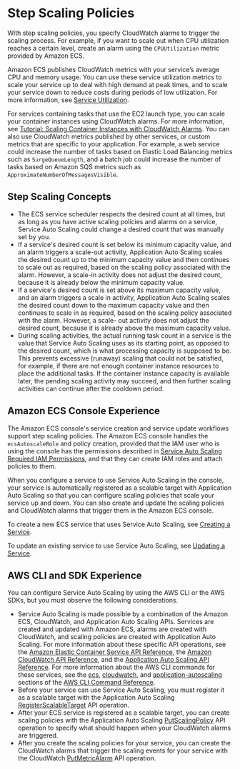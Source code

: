 # Step Scaling Policies<a name="service-autoscaling-stepscaling"></a>

With step scaling policies, you specify CloudWatch alarms to trigger the scaling process\. For example, if you want to scale out when CPU utilization reaches a certain level, create an alarm using the `CPUUtilization` metric provided by Amazon ECS\.

Amazon ECS publishes CloudWatch metrics with your service’s average CPU and memory usage\. You can use these service utilization metrics to scale your service up to deal with high demand at peak times, and to scale your service down to reduce costs during periods of low utilization\. For more information, see [Service Utilization](cloudwatch-metrics.md#service_utilization)\.

For services containing tasks that use the EC2 launch type, you can scale your container instances using CloudWatch alarms\. For more information, see [Tutorial: Scaling Container Instances with CloudWatch Alarms](cloudwatch_alarm_autoscaling.md)\. You can also use CloudWatch metrics published by other services, or custom metrics that are specific to your application\. For example, a web service could increase the number of tasks based on Elastic Load Balancing metrics such as `SurgeQueueLength`, and a batch job could increase the number of tasks based on Amazon SQS metrics such as `ApproximateNumberOfMessagesVisible`\.

## Step Scaling Concepts<a name="auto-scaling-concepts"></a>
+ The ECS service scheduler respects the desired count at all times, but as long as you have active scaling policies and alarms on a service, Service Auto Scaling could change a desired count that was manually set by you\.
+ If a service's desired count is set below its minimum capacity value, and an alarm triggers a scale\-out activity, Application Auto Scaling scales the desired count up to the minimum capacity value and then continues to scale out as required, based on the scaling policy associated with the alarm\. However, a scale\-in activity does not adjust the desired count, because it is already below the minimum capacity value\.
+ If a service's desired count is set above its maximum capacity value, and an alarm triggers a scale in activity, Application Auto Scaling scales the desired count down to the maximum capacity value and then continues to scale in as required, based on the scaling policy associated with the alarm\. However, a scale\- out activity does not adjust the desired count, because it is already above the maximum capacity value\.
+ During scaling activities, the actual running task count in a service is the value that Service Auto Scaling uses as its starting point, as opposed to the desired count, which is what processing capacity is supposed to be\. This prevents excessive \(runaway\) scaling that could not be satisfied, for example, if there are not enough container instance resources to place the additional tasks\. If the container instance capacity is available later, the pending scaling activity may succeed, and then further scaling activities can continue after the cooldown period\.

## Amazon ECS Console Experience<a name="service-auto-scaling-console"></a>

The Amazon ECS console's service creation and service update workflows support step scaling policies\. The Amazon ECS console handles the `ecsAutoscaleRole` and policy creation, provided that the IAM user who is using the console has the permissions described in [Service Auto Scaling Required IAM Permissions](service-auto-scaling.md#auto-scaling-IAM), and that they can create IAM roles and attach policies to them\.

When you configure a service to use Service Auto Scaling in the console, your service is automatically registered as a scalable target with Application Auto Scaling so that you can configure scaling policies that scale your service up and down\. You can also create and update the scaling policies and CloudWatch alarms that trigger them in the Amazon ECS console\.

To create a new ECS service that uses Service Auto Scaling, see [Creating a Service](create-service.md)\.

To update an existing service to use Service Auto Scaling, see [Updating a Service](update-service.md)\.

## AWS CLI and SDK Experience<a name="service-auto-scaling-api"></a>

You can configure Service Auto Scaling by using the AWS CLI or the AWS SDKs, but you must observe the following considerations\.
+ Service Auto Scaling is made possible by a combination of the Amazon ECS, CloudWatch, and Application Auto Scaling APIs\. Services are created and updated with Amazon ECS, alarms are created with CloudWatch, and scaling policies are created with Application Auto Scaling\. For more information about these specific API operations, see the [Amazon Elastic Container Service API Reference](https://docs.aws.amazon.com/AmazonECS/latest/APIReference/), the [Amazon CloudWatch API Reference](https://docs.aws.amazon.com/AmazonCloudWatch/latest/APIReference/), and the [Application Auto Scaling API Reference](https://docs.aws.amazon.com/ApplicationAutoScaling/latest/APIReference/)\. For more information about the AWS CLI commands for these services, see the [ecs](https://docs.aws.amazon.com/cli/latest/reference/ecs), [cloudwatch](https://docs.aws.amazon.com/cli/latest/reference/cloudwatch), and [application\-autoscaling](https://docs.aws.amazon.com/cli/latest/reference/application-autoscaling) sections of the [AWS CLI Command Reference](https://docs.aws.amazon.com/cli/latest/reference/)\.
+ Before your service can use Service Auto Scaling, you must register it as a scalable target with the Application Auto Scaling [RegisterScalableTarget](https://docs.aws.amazon.com/autoscaling/application/APIReference/API_RegisterScalableTarget.html) API operation\.
+ After your ECS service is registered as a scalable target, you can create scaling policies with the Application Auto Scaling [PutScalingPolicy](https://docs.aws.amazon.com/autoscaling/application/APIReference/API_PutScalingPolicy.html) API operation to specify what should happen when your CloudWatch alarms are triggered\.
+ After you create the scaling policies for your service, you can create the CloudWatch alarms that trigger the scaling events for your service with the CloudWatch [PutMetricAlarm](https://docs.aws.amazon.com/AmazonCloudWatch/latest/APIReference/API_PutMetricAlarm.html) API operation\.